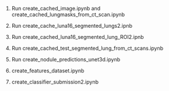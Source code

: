 1. Run create_cached_image.ipynb and create_cached_lungmasks_from_ct_scan.ipynb

2. Run create_cache_luna16_segmented_lungs2.ipnb

3. Run create_cached_luna16_segmented_lung_ROI2.ipnb

4. Run create_cached_test_segmented_lung_from_ct_scans.ipynb

5. Run create_nodule_predictions_unet3d.ipynb

6. create_features_dataset.ipynb

7. create_classifier_submission2.ipynb
